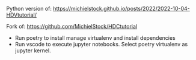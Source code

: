 Python version of: https://michielstock.github.io/posts/2022/2022-10-04-HDVtutorial/

Fork of: https://github.com/MichielStock/HDCtutorial

- Run poetry to install manage virtualenv and install dependencies
- Run vscode to execute jupyter notebooks. Select poetry virtualenv as jupyter kernel.
